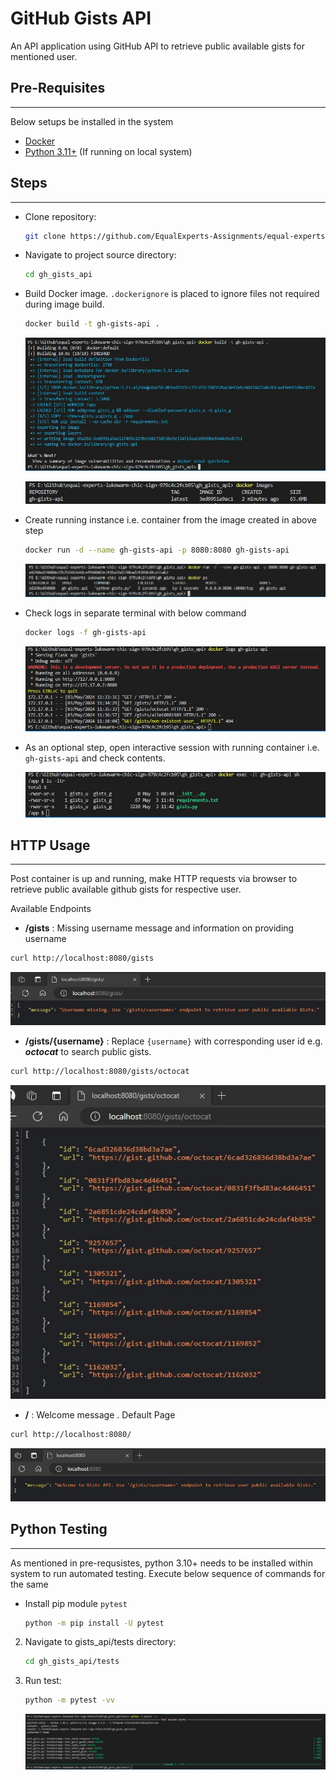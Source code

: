 # GitHub Gists API

An API application using GitHub API to retrieve public available gists for mentioned user.

## Pre-Requisites
---

Below setups be installed in the system

- [Docker](https://www.docker.com/)
- [Python 3.11+](https://www.python.org/downloads/release/python-3114/)  (If running on local system)

## Steps
---

- Clone repository:

   ```bash
   git clone https://github.com/EqualExperts-Assignments/equal-experts-lukewarm-chic-sign-979c4c2fcb95.git
   ```

-  Navigate to project source directory:

   ```bash
   cd gh_gists_api
   ```

-  Build Docker image. ```.dockerignore``` is placed to ignore files not required during image build.

   ```bash
   docker build -t gh-gists-api .
   ```

   ![gists_image_build](./images/gists-image-build.jpeg)

   ![gists_image](./images/gh-gists-image.jpeg)


- Create running instance i.e. container from the image created in above step
   ```bash
   docker run -d --name gh-gists-api -p 8080:8080 gh-gists-api
   ```

   ![gists_container](./images/gh-gists-api-container.jpeg)

- Check logs in separate terminal with below command

  ```bash
  docker logs -f gh-gists-api
  ```

   ![gists_logs](./images/gists-api-logs.jpeg)

- As an optional step, open interactive session with running container i.e. ```gh-gists-api``` and check contents.

   ![gists_exec](./images/gists_container_exec.jpeg)

## HTTP Usage
---

Post container is up and running, make HTTP requests via browser to retrieve public available github gists for respective user. 

Available Endpoints

- **/gists** : Missing username message and information on providing username

```bash
curl http://localhost:8080/gists
```

![alt text](./images/gists-guide.jpeg)

- **/gists/{username}** : Replace ```{username}``` with corresponding user id e.g. ***octocat*** to search public gists. 

```bash
curl http://localhost:8080/gists/octocat
```

![gists_list](./images/user-gists-list.jpeg)

- **/** : Welcome message . Default Page

```bash
curl http://localhost:8080/
```

![Welcome](./images/gists_index.jpeg)

## Python Testing
---

As mentioned in pre-requsistes, python 3.10+ needs to be installed within system to run automated testing. Execute below sequence of commands for the same

- Install pip module ```pytest```

   ```bash
   python -m pip install -U pytest
   
2. Navigate to gists_api/tests directory:

   ```bash
   cd gh_gists_api/tests
   
3. Run test:

   ```bash
   python -m pytest -vv
   ```

   ![gists_tests](./images/gists_tests.jpeg)
